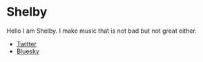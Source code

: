 # Shelby
Hello I am Shelby. I make music that is not bad but not great either.

- [Twitter](https://x.com/kittycatstrophe)
- [Bluesky](https://bsky.app/profile/seabunny.online)
